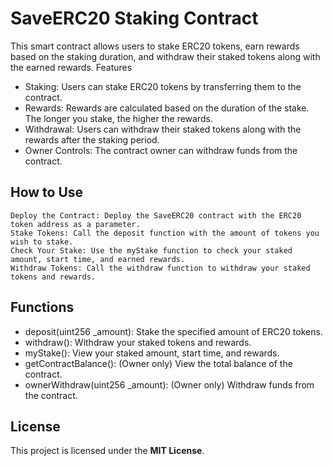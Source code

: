 # SaveERC20 Staking Contract

This smart contract allows users to stake ERC20 tokens, earn rewards based on the staking duration, and withdraw their staked tokens along with the earned rewards.
Features

- Staking: Users can stake ERC20 tokens by transferring them to the contract.
- Rewards: Rewards are calculated based on the duration of the stake. The longer you stake, the higher the rewards.
- Withdrawal: Users can withdraw their staked tokens along with the rewards after the staking period.
- Owner Controls: The contract owner can withdraw funds from the contract.

## How to Use

    Deploy the Contract: Deploy the SaveERC20 contract with the ERC20 token address as a parameter.
    Stake Tokens: Call the deposit function with the amount of tokens you wish to stake.
    Check Your Stake: Use the myStake function to check your staked amount, start time, and earned rewards.
    Withdraw Tokens: Call the withdraw function to withdraw your staked tokens and rewards.

## Functions

- deposit(uint256 _amount): Stake the specified amount of ERC20 tokens.
- withdraw(): Withdraw your staked tokens and rewards.
- myStake(): View your staked amount, start time, and rewards.
- getContractBalance(): (Owner only) View the total balance of the contract.
- ownerWithdraw(uint256 _amount): (Owner only) Withdraw funds from the contract.

## License

This project is licensed under the **MIT License**.